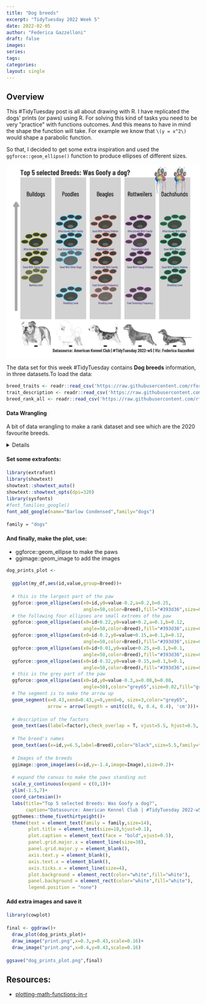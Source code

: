```yaml
---
title: "Dog breeds"
excerpt: "TidyTuesday 2022 Week 5"
date: 2022-02-05
author: "Federica Gazzelloni"
draft: false
images:
series:
tags:
categories:
layout: single
---
```





## Overview


This #TidyTuesday post is all about drawing with R.
I have replicated the dogs' prints (or paws) using R. For solving this kind of tasks you need to be very "practice" with functions outcomes. And this means to have in mind the shape the function will take. For example we know that `\(y = x^2\)` would shape a parabolic function.

So that, I decided to get some extra inspiration and used the `ggforce::geom_ellipse()` function to produce ellipses of different sizes.





![](featured.png)

The data set for this week #TidyTuesday contains **Dog breeds** information, in three datasets.To load the data:

```r
breed_traits <- readr::read_csv('https://raw.githubusercontent.com/rfordatascience/tidytuesday/master/data/2022/2022-02-01/breed_traits.csv')
trait_description <- readr::read_csv('https://raw.githubusercontent.com/rfordatascience/tidytuesday/master/data/2022/2022-02-01/trait_description.csv')
breed_rank_all <- readr::read_csv('https://raw.githubusercontent.com/rfordatascience/tidytuesday/master/data/2022/2022-02-01/breed_rank.csv')
```

#### Data Wrangling

A bit of data wrangling to make a rank dataset and see which are the 2020 favourite breeds.

<details>

```r
rank<-breed_rank_all%>%
  count(Breed,`2020 Rank`,Image)%>%
  arrange(`2020 Rank`)%>%
  slice(1:10)%>%
  relocate(`2020 Rank`)%>%
  select(-n)

rank
```


Select favourite breeds, and set the images 

```r
dogs<-c("Bulldogs","Poodles","Beagles","Rottweilers","Dachshunds")

images <-rank%>%filter(Breed%in%dogs)%>%select(Breed,Image)

my_df <-breed_traits%>%
  select(-"Coat Type",-"Coat Length")%>%
  filter(Breed%in%dogs)%>%
  mutate(id=row_number())%>%
  relocate(id)%>%
  pivot_longer(cols=3:16,names_to="factor",values_to="value")%>%
  inner_join(images,by="Breed")
```


</details>

#### Set some extrafonts:


```r
library(extrafont)
library(showtext)
showtext::showtext_auto()
showtext::showtext_opts(dpi=320)
library(sysfonts)
#font_families_google()
font_add_google(name="Barlow Condensed",family="dogs")

family = "dogs"
```


#### And finally, make the plot, use:

- ggforce::geom_ellipse to make the paws
- ggimage::geom_image to add the images


```r
dog_prints_plot <-
  
  ggplot(my_df,aes(id,value,group=Breed))+
  
  # this is the largest part of the paw
  ggforce::geom_ellipse(aes(x0=id,y0=value-0.2,a=0.2,b=0.25,
                            angle=50,color=Breed),fill="#393d36",size=0.5,alpha=0.7)+
  # the following four ellipses are small extrems of the paw
  ggforce::geom_ellipse(aes(x0=id+0.22,y0=value+0.2,a=0.1,b=0.12, 
                            angle=50,color=Breed),fill="#393d36",size=0.5,alpha=0.7)+
  ggforce::geom_ellipse(aes(x0=id-0.2,y0=value+0.15,a=0.1,b=0.12,
                            angle=50,color=Breed),fill="#393d36",size=0.5,alpha=0.7)+
  ggforce::geom_ellipse(aes(x0=id+0.01,y0=value+0.25,a=0.1,b=0.1,
                            angle=50,color=Breed),fill="#393d36",size=0.5,alpha=0.7)+
  ggforce::geom_ellipse(aes(x0=id-0.32,y0=value-0.15,a=0.1,b=0.1,
                            angle=50,color=Breed),fill="#393d36",size=0.5,alpha=0.7)+
  # this is the grey part of the paw  
  ggforce::geom_ellipse(aes(x0=id,y0=value-0.3,a=0.08,b=0.08,
                            angle=50),color="grey65",size=0.02,fill="grey65",alpha=0.1) +
  # The segment is to make the arrow up
  geom_segment(x=0.43,xend=0.43,y=0,yend=6, size=3,color="grey65",
               arrow = arrow(length = unit(c(0, 0, 0.4, 0.4), 'cm')))+
  
  # description of the factors
  geom_text(aes(label=factor),check_overlap = T, vjust=5.5, hjust=0.5, size=2.5, color="midnightblue",family=family)+
  
  # The breed's names
  geom_text(aes(x=id,y=6.5,label=Breed),color="black",size=5.5,family=family,face="bold")+
  
  # Images of the breeds
  ggimage::geom_image(aes(x=id,y=-1.4,image=Image),size=0.2)+
  
  # expand the canvas to make the paws standing out
  scale_y_continuous(expand = c(0,1))+
  ylim(-1.5,7)+
  coord_cartesian()+
  labs(title="Top 5 selected Breeds: Was Goofy a dog?", 
       caption="Datasource: American Kennel Club | #TidyTuesday 2022-w5 | Viz: Federica Gazzelloni")+
  ggthemes::theme_fivethirtyeight()+
  theme(text = element_text(family = family,size=14),
        plot.title = element_text(size=18,hjust=0.1),
        plot.caption = element_text(face = "bold",vjust=0.5),
        panel.grid.major.x = element_line(size=38),
        panel.grid.major.y = element_blank(),
        axis.text.y = element_blank(),
        axis.text.x = element_blank(),
        axis.ticks.x = element_line(size=4),
        plot.background = element_rect(color="white",fill="white"),
        panel.background = element_rect(color="white",fill="white"),
        legend.position = "none")
```

#### Add extra images and save it

```r
library(cowplot)

final <- ggdraw()+
  draw_plot(dog_prints_plot)+
  draw_image("print.png",x=0.3,y=0.43,scale=0.16)+
  draw_image("print.png",x=0.4,y=0.43,scale=0.16)

ggsave("dog_prints_plot.png",final)
```


## Resources:

- [plotting-math-functions-in-r](https://steemit.com/programming/@dkmathstats/plotting-math-functions-in-r)
